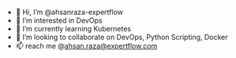 - 👋 Hi, I’m @ahsanraza-expertflow
- 👀 I’m interested in DevOps
- 🌱 I’m currently learning Kubernetes
- 💞️ I’m looking to collaborate on DevOps, Python Scripting, Docker
- 📫 reach me @ahsan.raza@expertflow.com


